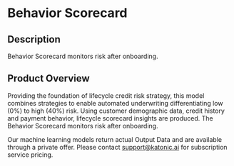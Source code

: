# Behavior Scorecard

## Description
Behavior Scorecard monitors risk after onboarding.  

## Product Overview
Providing the foundation of lifecycle credit risk strategy, this model combines strategies to enable automated underwriting differentiating low (0%) to high (40%) risk. Using customer demographic data, credit history and payment behavior, lifecycle scorecard insights are produced. The Behavior Scorecard monitors risk after onboarding.

Our machine learning models return actual Output Data and are available through a private offer. Please contact support@katonic.ai for subscription service pricing.
